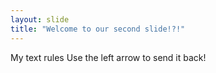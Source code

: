 ```yaml
---
layout: slide
title: "Welcome to our second slide!?!"
---
```

My text rules
Use the left arrow to send it back!
